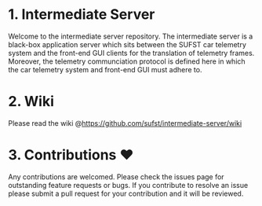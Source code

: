 # 1. Intermediate Server
Welcome to the intermediate server repository. The intermediate server is a black-box application server which sits between the SUFST car telemetry system and the front-end GUI clients for the translation of telemetry frames. Moreover, the telemetry communciation protocol is defined here in which the car telemetry system and front-end GUI must adhere to. 

# 2. Wiki
Please read the wiki @https://github.com/sufst/intermediate-server/wiki

# 3. Contributions :heart:
Any contributions are welcomed. Please check the issues page for outstanding feature requests or bugs. If you contribute to resolve an issue please submit a pull request for your contribution and it will be reviewed.
